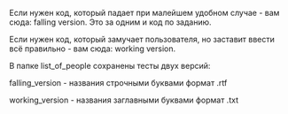 Если нужен код, который падает при малейшем удобном случае - вам сюда: falling version. Это за одним и код по заданию.

Если нужен код, который замучает пользователя, но заставит ввести всё правильно - вам сюда: working version.


В папке list_of_people сохранены тесты двух версий:

falling_version - названия строчными буквами формат .rtf

working_version - названия заглавными буквами формат .txt